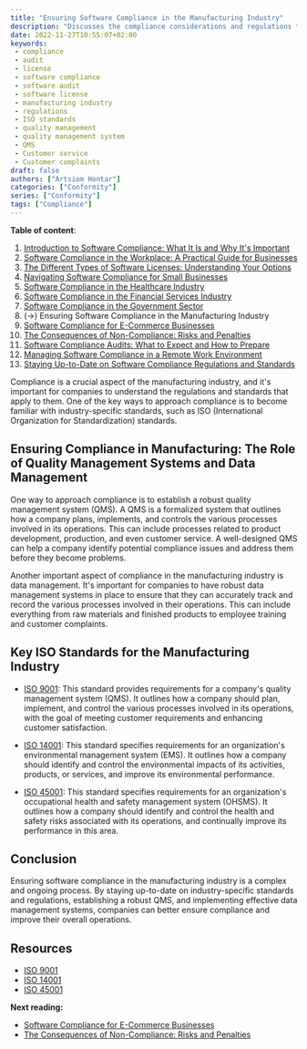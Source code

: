 ```yaml
---
title: "Ensuring Software Compliance in the Manufacturing Industry"
description: "Discusses the compliance considerations and regulations that apply to the manufacturing industry"
date: 2022-11-27T10:55:07+02:00
keywords:
 - compliance
 - audit
 - license
 - software compliance
 - software audit
 - software license
 - manufacturing industry
 - regulations
 - ISO standards
 - quality management
 - quality management system 
 - QMS
 - Customer service
 - Customer complaints
draft: false
authors: ["Artsiom Hontar"]
categories: ["Conformity"]
series: ["Conformity"]
tags: ["Compliance"]
---
```


**Table of content**:
1. [Introduction to Software Compliance: What It Is and Why It's Important](learnings/conformity/introduction-to-software-compliance.md)
2. [Software Compliance in the Workplace: A Practical Guide for Businesses](learnings/conformity/software-compliance-practical-guide.md)
3. [The Different Types of Software Licenses: Understanding Your Options](learnings/conformity/different-types-of-software-licenses.md)
4. [Navigating Software Compliance for Small Businesses](learnings/conformity/software-compliance-for-small-business.md)
5. [Software Compliance in the Healthcare Industry](learnings/conformity/software-compliance-for-healthcare.md)
6. [Software Compliance in the Financial Services Industry](learnings/conformity/software-compliance-for-financial-services.md)
7. [Software Compliance in the Government Sector](learnings/conformity/software-compliance-for-government-sector.md)
8. (->) Ensuring Software Compliance in the Manufacturing Industry
9. [Software Compliance for E-Commerce Businesses](learnings/conformity/software-compliance-for-e-commerce.md)
10. [The Consequences of Non-Compliance: Risks and Penalties](learnings/conformity/consequences-of-non-compliance.md)
11. [Software Compliance Audits: What to Expect and How to Prepare](learnings/conformity/software-compliance-audits.md)
12. [Managing Software Compliance in a Remote Work Environment](learnings/conformity/software-compliance-in-remote-work.md)
13. [Staying Up-to-Date on Software Compliance Regulations and Standards](learnings/conformity/staying-up-to-date-on-software-compliance.md)

Compliance is a crucial aspect of the manufacturing industry, and it's important for companies to understand the regulations and standards that apply to them. One of the key ways to approach compliance is to become familiar with industry-specific standards, such as ISO (International Organization for Standardization) standards.

## Ensuring Compliance in Manufacturing: The Role of Quality Management Systems and Data Management
One way to approach compliance is to establish a robust quality management system (QMS). A QMS is a formalized system that outlines how a company plans, implements, and controls the various processes involved in its operations. This can include processes related to product development, production, and even customer service. A well-designed QMS can help a company identify potential compliance issues and address them before they become problems.

Another important aspect of compliance in the manufacturing industry is data management. It's important for companies to have robust data management systems in place to ensure that they can accurately track and record the various processes involved in their operations. This can include everything from raw materials and finished products to employee training and customer complaints.

## Key ISO Standards for the Manufacturing Industry

- [ISO 9001](https://www.iso.org/iso-9001-quality-management.html): This standard provides requirements for a company's quality management system (QMS). It outlines how a company should plan, implement, and control the various processes involved in its operations, with the goal of meeting customer requirements and enhancing customer satisfaction.

- [ISO 14001](https://www.iso.org/iso-14001-environmental-management.html): This standard specifies requirements for an organization's environmental management system (EMS). It outlines how a company should identify and control the environmental impacts of its activities, products, or services, and improve its environmental performance.

- [ISO 45001](https://www.iso.org/standard/63787.html): This standard specifies requirements for an organization's occupational health and safety management system (OHSMS). It outlines how a company should identify and control the health and safety risks associated with its operations, and continually improve its performance in this area.

## Conclusion
Ensuring software compliance in the manufacturing industry is a complex and ongoing process. By staying up-to-date on industry-specific standards and regulations, establishing a robust QMS, and implementing effective data management systems, companies can better ensure compliance and improve their overall operations.

## Resources
- [ISO 9001](https://www.iso.org/iso-9001-quality-management.html)
- [ISO 14001](https://www.iso.org/iso-14001-environmental-management.html)
- [ISO 45001](https://www.iso.org/standard/63787.html)

**Next reading:**
- [Software Compliance for E-Commerce Businesses](learnings/conformity/software-compliance-for-e-commerce.md)
- [The Consequences of Non-Compliance: Risks and Penalties](learnings/conformity/consequences-of-non-compliance.md)